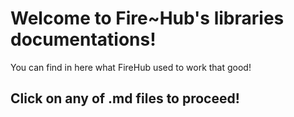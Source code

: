 # Welcome to Fire~Hub's libraries documentations!
You can find in here what FireHub used to work that good!

## Click on any of .md files to proceed!

